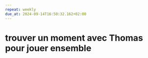 ```yaml
---
repeat: weekly
due_at: 2024-09-14T16:50:32.162+02:00
---
```

# trouver un moment avec Thomas pour jouer ensemble